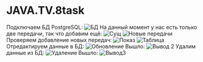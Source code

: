 # JAVA.TV.8task
Подключаем БД PostgreSQL:
![БД](https://github.com/maxSHabanov33312/JAVA.TV.8task/assets/113377679/5cdb4a2e-ec62-482a-887d-da418e057624)
На данный момент у нас есть только две передачи, так что добавим ещё:
![Сущ](https://github.com/maxSHabanov33312/JAVA.TV.8task/assets/113377679/9cc3cfe8-09e6-4b0e-a7df-6974885b7550)
![Новые передачи](https://github.com/maxSHabanov33312/JAVA.TV.8task/assets/113377679/403a9670-5795-4718-a4c0-4d7f42669f82)
Проверяем добавление новых передач:
![Показ](https://github.com/maxSHabanov33312/JAVA.TV.8task/assets/113377679/13b107bf-215b-41c4-b72b-ced69cec55e0)
![Таблица](https://github.com/maxSHabanov33312/JAVA.TV.8task/assets/113377679/03ecf396-8e1f-43a1-ad5c-1a44404cd814)
Отредактируем данные в БД:
![Обновление](https://github.com/maxSHabanov33312/JAVA.TV.8task/assets/113377679/7577bbd7-512c-4dfc-a9d9-e51ffbff02fe)
Вышло:
![Вывод 2](https://github.com/maxSHabanov33312/JAVA.TV.8task/assets/113377679/7e3595bc-a8e0-4758-8efb-0169400183c4)
Удалим данные из БД:
![Удаление](https://github.com/maxSHabanov33312/JAVA.TV.8task/assets/113377679/e4faf5f9-d2a5-4499-8d95-229e49fc9d04)
Вышло:
![Вывод3](https://github.com/maxSHabanov33312/JAVA.TV.8task/assets/113377679/1be738af-78ab-4055-bed3-ca5d69d336a6)








